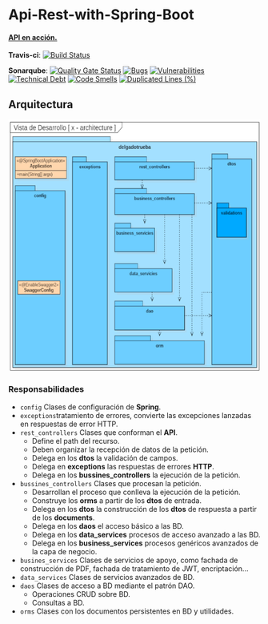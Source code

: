# Api-Rest-with-Spring-Boot

#### [API en acción.](https://api-rest-with-spring.herokuapp.com/api/v0/swagger-ui.html)

**Travis-ci**:  [![Build Status](https://travis-ci.org/DelgadoTrueba/Api-Rest-with-Spring-Boot.svg?branch=master)](https://travis-ci.org/DelgadoTrueba/Api-Rest-with-Spring-Boot)

**Sonarqube**:  [![Quality Gate Status](https://sonarcloud.io/api/project_badges/measure?project=com.delgadotrueba%3Aapi&metric=alert_status)](https://sonarcloud.io/dashboard?id=com.delgadotrueba%3Aapi)
[![Bugs](https://sonarcloud.io/api/project_badges/measure?project=com.delgadotrueba%3Aapi&metric=bugs)](https://sonarcloud.io/dashboard?id=com.delgadotrueba%3Aapi)
[![Vulnerabilities](https://sonarcloud.io/api/project_badges/measure?project=com.delgadotrueba%3Aapi&metric=vulnerabilities)](https://sonarcloud.io/dashboard?id=com.delgadotrueba%3Aapi)
[![Technical Debt](https://sonarcloud.io/api/project_badges/measure?project=com.delgadotrueba%3Aapi&metric=sqale_index)](https://sonarcloud.io/dashboard?id=com.delgadotrueba%3Aapi)
[![Code Smells](https://sonarcloud.io/api/project_badges/measure?project=com.delgadotrueba%3Aapi&metric=code_smells)](https://sonarcloud.io/dashboard?id=com.delgadotrueba%3Aapi)
[![Duplicated Lines (%)](https://sonarcloud.io/api/project_badges/measure?project=com.delgadotrueba%3Aapi&metric=duplicated_lines_density)](https://sonarcloud.io/dashboard?id=com.delgadotrueba%3Aapi)

## Arquitectura
![](https://github.com/DelgadoTrueba/Api-Rest-with-Spring-Boot/blob/master/docs/vistaDeDesarrollo.png)

### Responsabilidades
* `config` Clases de configuración de **Spring**.
* `exceptions`tratamiento de errores, convierte las excepciones lanzadas en respuestas de error HTTP.
* `rest_controllers` Clases que conforman el **API**.
   * Define el path del recurso.
   * Deben organizar la recepción de datos de la petición.
   * Delega en los **dtos** la validación de campos.
   * Delega en **exceptions** las respuestas de errores **HTTP**.
   * Delega en los **bussines_controllers** la ejecución de la petición.
* `bussines_controllers` Clases que procesan la petición.
   * Desarrollan el proceso que conlleva la ejecución de la petición.
   * Construye los **orms** a partir de los **dtos** de entrada.
   * Delega en los **dtos** la construcción de los **dtos** de respuesta a partir de los **documents**.
   * Delega en los **daos** el acceso básico a las BD.
   * Delega en los **data_services** procesos de acceso avanzado a las BD.
   * Delega en los **business_services** procesos genéricos avanzados de la capa de negocio.
* `busines_services` Clases de servicios de apoyo, como fachada de construcción de PDF, fachada de tratamiento de JWT, encriptación...
* `data_services` Clases de servicios avanzados de BD.
* `daos` Clases de acceso a BD mediante el patrón DAO.
   * Operaciones CRUD sobre BD.
   * Consultas a BD.
* `orms` Clases con los documentos persistentes en BD y utilidades.
